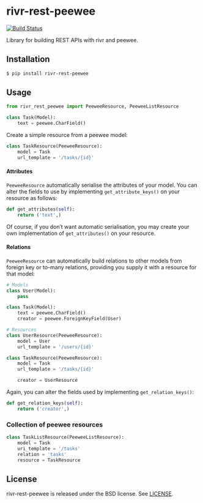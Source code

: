 # rivr-rest-peewee

[![Build Status](http://img.shields.io/travis/rivrproject/rivr-rest-peewee/master.svg?style=flat)](https://travis-ci.org/rivrproject/rivr-rest-peewee)

Library for building REST APIs with rivr and peewee.

## Installation

```bash
$ pip install rivr-rest-peewee
```

## Usage

```python
from rivr_rest_peewee import PeeweeResource, PeeweeListResource

class Task(Model):
    text = peewee.CharField()
```

Create a simple resource from a peewee model:

```python
class TaskResource(PeeweeResource):
    model = Task
    url_template = '/tasks/{id}'
```

#### Attributes

`PeeweeResource` automatically serialise the attributes of your model. You can alter the fields to use by implementing `get_attribute_keys()` on your resource as follows:

```python
def get_attributes(self):
    return ('text',)
```

Of course, if you don’t want automatic serialisation, you may create your own implementation of `get_attributes()` on your resource.

#### Relations

`PeeweeResource` can automatically build relations to other models from foreign key or to-many relations, providing you supply it with a resource for that model:

```python
# Models
class User(Model):
    pass

class Task(Model):
    text = peewee.CharField()
    creator = peewee.ForeignKeyField(User)

# Resources
class UserResource(PeeweeResource):
    model = User
    url_template = '/users/{id}'

class TaskResource(PeeweeResource):
    model = Task
    url_template = '/tasks/{id}'

    creator = UserResource
```

Again, you can alter the fields used by implementing `get_relation_keys()`:

```python
def get_relation_keys(self):
    return ('creator',)
```

### Collection of peewee resources

```python
class TaskListResource(PeeweeListResource):
    model = Task
    uri_template = '/tasks'
    relation = 'tasks'
    resource = TaskResource
```

## License

rivr-rest-peewee is released under the BSD license. See [LICENSE](LICENSE).

